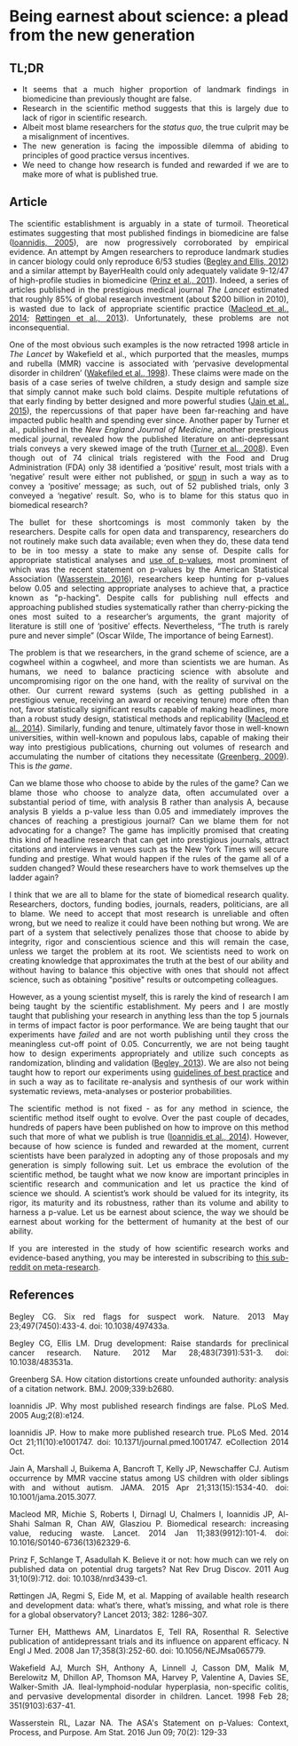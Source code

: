 # Being earnest about science: a plead from the new generation

<div align="justify">
 
## TL;DR

* It seems that a much higher proportion of landmark findings in biomedicine than previously thought are false. 
* Research in the scientific method suggests that this is largely due to lack of rigor in scientific research.
* Albeit most blame researchers for the *status quo*, the true culprit may be a misalignment of incentives.
* The new generation is facing the impossible dilemma of abiding to principles of good practice versus incentives.
* We need to change how research is funded and rewarded if we are to make more of what is published true.

## Article

The scientific establishment is arguably in a state of turmoil. Theoretical estimates suggesting that most published findings in biomedicine are false ([Ioannidis, 2005](http://journals.plos.org/plosmedicine/article?id=10.1371/journal.pmed.0020124)), are now progressively corroborated by empirical evidence. An attempt by Amgen researchers to reproduce landmark studies in cancer biology could only reproduce 6/53 studies ([Begley and Ellis, 2012](https://www.nature.com/articles/483531a)) and a similar attempt by BayerHealth could only adequately validate 9-12/47 of high-profile studies in biomedicine ([Prinz et al., 2011](https://www.nature.com/articles/nrd3439-c1)). Indeed, a series of articles published in the prestigious medical journal *The Lancet* estimated that roughly 85% of global research investment (about $200 billion in 2010), is wasted due to lack of appropriate scientific practice ([Macleod et al., 2014](https://www.sciencedirect.com/science/article/pii/S0140673613623296?via%3Dihub); [Røttingen et al., 2013](https://linkinghub.elsevier.com/retrieve/pii/S0140-6736(13)61046-6)). Unfortunately, these problems are not inconsequential.

One of the most obvious such examples is the now retracted 1998 article in *The Lancet* by Wakefield et al., which purported that the measles, mumps and rubella (MMR) vaccine is associated with ‘pervasive developmental disorder in children’ ([Wakefiled et al., 1998](https://www.thelancet.com/journals/lancet/article/PIIS0140-6736(97)11096-0/abstract)). These claims were made on the basis of a case series of twelve children, a study design and sample size that simply cannot make such bold claims. Despite multiple refutations of that early finding by better designed and more powerful studies ([Jain et al., 2015](https://jamanetwork.com/journals/jama/fullarticle/2275444)), the repercussions of that paper have been far-reaching and have impacted public health and spending ever since. Another paper by Turner et al., published in the *New England Journal of Medicine*, another prestigious medical journal, revealed how the published literature on anti-depressant trials conveys a very skewed image of the truth ([Turner et al., 2008](https://www.nejm.org/doi/full/10.1056/nejmsa065779)). Even though out of 74 clinical trials registered with the Food and Drug Administration (FDA) only 38 identified a ‘positive’ result, most trials with a ‘negative’ result were either not published, or [spun](http://blogs.plos.org/absolutely-maybe/2016/03/17/how-to-spot-research-spin-the-case-of-the-not-so-simple-abstract/) in such a way as to convey a ‘positive’ message; as such, out of 52 published trials, only 3 conveyed a ‘negative’ result. So, who is to blame for this status quo in biomedical research?

The bullet for these shortcomings is most commonly taken by the researchers. Despite calls for open data and transparency, researchers do not routinely make such data available; even when they do, these data tend to be in too messy a state to make any sense of. Despite calls for appropriate statistical analyses and [use of p-values](https://en.wikipedia.org/wiki/Misunderstandings_of_p-values), most prominent of which was the recent statement on p-values by the American Statistical Association ([Wasserstein, 2016](https://amstat.tandfonline.com/doi/abs/10.1080/00031305.2016.1154108#.WxS7pFMvxTY)), researchers keep hunting for p-values below 0.05 and selecting appropriate analyses to achieve that, a practice known as "p-hacking". Despite calls for publishing null effects and approaching published studies systematically rather than cherry-picking the ones most suited to a researcher’s arguments, the grant majority of literature is still one of ‘positive’ effects. Nevertheless, “The truth is rarely pure and never simple” (Oscar Wilde, The importance of being Earnest). 

The problem is that we researchers, in the grand scheme of science, are a cogwheel within a cogwheel, and more than scientists we are human. As humans, we need to balance practicing science with absolute and uncompromising rigor on the one hand, with the reality of survival on the other. Our current reward systems (such as getting published in a prestigious venue, receiving an award or receiving tenure) more often than not, favor statistically significant results capable of making headlines, more than a robust study design, statistical methods and replicability ([Macleod et al., 2014](https://www.sciencedirect.com/science/article/pii/S0140673613623296?via%3Dihub)). Similarly, funding and tenure, ultimately favor those in well-known universities, within well-known and populous labs, capable of making their way into prestigious publications, churning out volumes of research and accumulating the number of citations they necessitate ([Greenberg, 2009](https://www.bmj.com/content/339/bmj.b2680)). This is *the game*.

Can we blame those who choose to abide by the rules of the game? Can we blame those who choose to analyze data, often accumulated over a substantial period of time, with analysis B rather than analysis A, because analysis B yields a p-value less than 0.05 and immediately improves the chances of reaching a prestigious journal? Can we blame them for not advocating for a change? The game has implicitly promised that creating this kind of headline research that can get into prestigious journals, attract citations and interviews in venues such as the New York Times will secure funding and prestige. What would happen if the rules of the game all of a sudden changed? Would these researchers have to work themselves up the ladder again?

I think that we are all to blame for the state of biomedical research quality. Researchers, doctors, funding bodies, journals, readers, politicians, are all to blame. We need to accept that most research is unreliable and often wrong, but we need to realize it could have been nothing but wrong. We are part of a system that selectively penalizes those that choose to abide by integrity, rigor and conscientious science and this will remain the case, unless we target the problem at its root. We scientists need to work on creating knowledge that approximates the truth at the best of our ability and without having to balance this objective with ones that should not affect science, such as obtaining "positive" results or outcompeting colleagues. 

However, as a young scientist myself, this is rarely the kind of research I am being taught by the scientific establishment. My peers and I are mostly taught that publishing your research in anything less than the top 5 journals in terms of impact factor is poor performance. We are being taught that our experiments have *failed* and are not worth publishing until they cross the meaningless cut-off point of 0.05. Concurrently, we are not being taught how to design experiments appropriately and utilize such concepts as randomization, blinding and validation ([Begley, 2013](https://www.nature.com/articles/497433a)). We are also not being taught how to report our experiments using [guidelines of best practice](https://www.equator-network.org/reporting-guidelines/) and in such a way as to facilitate re-analysis and synthesis of our work within systematic reviews, meta-analyses or posterior probabilities.

The scientific method is not fixed - as for any method in science, the scientific method itself ought to evolve. Over the past couple of decades, hundreds of papers have been published on how to improve on this method such that more of what we publish is true ([Ioannidis et al., 2014](http://journals.plos.org/plosmedicine/article?id=10.1371/journal.pmed.1001747)). However, because of how science is funded and rewarded at the moment, current scientists have been paralyzed in adopting any of those proposals and my generation is simply following suit. Let us embrace the evolution of the scientific method, be taught what we now know are important principles in scientific research and communication and let us practice the kind of science we should. A scientist’s work should be valued for its integrity, its rigor, its maturity and its robustness, rather than its volume and ability to harness a p-value. Let us be earnest about science, the way we should be earnest about working for the betterment of humanity at the best of our ability.

If you are interested in the study of how scientific research works and evidence-based anything, you may be interested in subscribing to [this sub-reddit on meta-research](https://www.reddit.com/r/metaresearch/).

 
## References
Begley CG. Six red flags for suspect work. Nature. 2013 May 23;497(7450):433-4. doi: 10.1038/497433a.

Begley CG, Ellis LM. Drug development: Raise standards for preclinical cancer research. Nature. 2012 Mar 28;483(7391):531-3. doi: 10.1038/483531a.

Greenberg SA. How citation distortions create unfounded authority: analysis of a citation network. BMJ. 2009;339:b2680.

Ioannidis JP. Why most published research findings are false. PLoS Med. 2005 Aug;2(8):e124. 

Ioannidis JP. How to make more published research true. PLoS Med. 2014 Oct 21;11(10):e1001747. doi: 10.1371/journal.pmed.1001747. eCollection 2014 Oct.

Jain A, Marshall J, Buikema A, Bancroft T, Kelly JP, Newschaffer CJ. Autism occurrence by MMR vaccine status among US children with older siblings with and without autism. JAMA. 2015 Apr 21;313(15):1534-40. doi: 10.1001/jama.2015.3077.

Macleod MR, Michie S, Roberts I, Dirnagl U, Chalmers I, Ioannidis JP, Al-Shahi Salman R, Chan AW, Glasziou P. Biomedical research: increasing value, reducing waste. Lancet. 2014 Jan 11;383(9912):101-4. doi: 10.1016/S0140-6736(13)62329-6. 

Prinz F, Schlange T, Asadullah K. Believe it or not: how much can we rely on published data on potential drug targets? Nat Rev Drug Discov. 2011 Aug 31;10(9):712. doi: 10.1038/nrd3439-c1.

Røttingen JA, Regmi S, Eide M, et al. Mapping of available health research and development data: what’s there, what’s missing, and what role is there for a global observatory? Lancet 2013; 382: 1286–307.

Turner EH, Matthews AM, Linardatos E, Tell RA, Rosenthal R. Selective publication of antidepressant trials and its influence on apparent efficacy. N Engl J Med. 2008 Jan 17;358(3):252-60. doi: 10.1056/NEJMsa065779.

Wakefield AJ, Murch SH, Anthony A, Linnell J, Casson DM, Malik M, Berelowitz M, Dhillon AP, Thomson MA, Harvey P, Valentine A, Davies SE, Walker-Smith JA. Ileal-lymphoid-nodular hyperplasia, non-specific colitis, and pervasive developmental disorder in children. Lancet. 1998 Feb 28; 351(9103):637-41.

Wasserstein RL, Lazar NA. The ASA's Statement on p-Values: Context, Process, and Purpose. Am Stat. 2016 Jun 09; 70(2): 129-33

</div>
